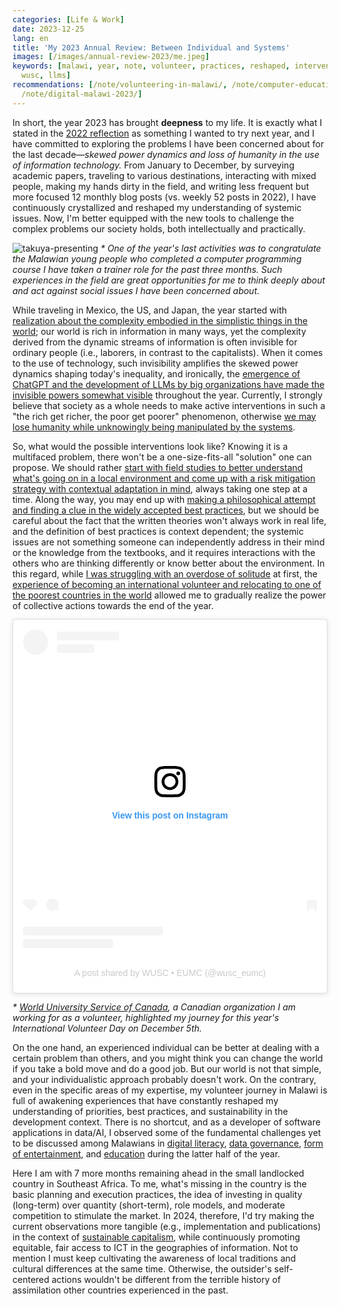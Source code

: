 ```yaml
---
categories: [Life & Work]
date: 2023-12-25
lang: en
title: 'My 2023 Annual Review: Between Individual and Systems'
images: [/images/annual-review-2023/me.jpeg]
keywords: [malawi, year, note, volunteer, practices, reshaped, interventions, eumc,
  wusc, llms]
recommendations: [/note/volunteering-in-malawi/, /note/computer-education-in-malawi/,
  /note/digital-malawi-2023/]
---
```


In short, the year 2023 has brought **deepness** to my life. It is exactly what I stated in the [2022 reflection](/note/annual-review-2022) as something I wanted to try next year, and I have committed to exploring the problems I have been concerned about for the last decade&mdash;*skewed power dynamics and loss of humanity in the use of information technology.* From January to December, by surveying academic papers, traveling to various destinations, interacting with mixed people, making my hands dirty in the field, and writing less frequent but more focused 12 monthly blog posts (vs. weekly 52 posts in 2022), I have continuously crystallized and reshaped my understanding of systemic issues. Now, I'm better equipped with the new tools to challenge the complex problems our society holds, both intellectually and practically.

![takuya-presenting](/images/annual-review-2023/me.jpeg)
_\* One of the year's last activities was to congratulate the Malawian young people who completed a computer programming course I have taken a trainer role for the past three months. Such experiences in the field are great opportunities for me to think deeply about and act against social issues I have been concerned about._

While traveling in Mexico, the US, and Japan, the year started with [realization about the complexity embodied in the simplistic things in the world](/note/complexity-of-simplicity/); our world is rich in information in many ways, yet the complexity derived from the dynamic streams of information is often invisible for ordinary people (i.e., laborers, in contrast to the capitalists). When it comes to the use of technology, such invisibility amplifies the skewed power dynamics shaping today's inequality, and ironically, the [emergence of ChatGPT and the development of LLMs by big organizations have made the invisible powers somewhat visible](/note/three-perspectives-on-llms/) throughout the year. Currently, I strongly believe that society as a whole needs to make active interventions in such a "the rich get richer, the poor get poorer" phenomenon, otherwise [we may lose humanity while unknowingly being manipulated by the systems](/note/autonomy-and-life/).

So, what would the possible interventions look like? Knowing it is a multifaced problem, there won't be a one-size-fits-all "solution" one can propose. We should rather [start with field studies to better understand what's going on in a local environment and come up with a risk mitigation strategy with contextual adaptation in mind](/note/how-information-flows/), always taking one step at a time. Along the way, you may end up with [making a philosophical attempt and finding a clue in the widely accepted best practices](/note/information-diet/), but we should be careful about the fact that the written theories won't always work in real life, and the definition of best practices is context dependent; the systemic issues are not something someone can independently address in their mind or the knowledge from the textbooks, and it requires interactions with the others who are thinking differently or know better about the environment. In this regard, while [I was struggling with an overdose of solitude](/note/search-for-identity/) at first, the [experience of becoming an international volunteer and relocating to one of the poorest countries in the world](/note/volunteering-in-malawi/) allowed me to gradually realize the power of collective actions towards the end of the year.

<blockquote class="instagram-media" data-instgrm-permalink="https://www.instagram.com/p/C0Ry14gx-_y/?utm_source=ig_embed&amp;utm_campaign=loading" data-instgrm-version="14" style=" background:#FFF; border:0; border-radius:3px; box-shadow:0 0 1px 0 rgba(0,0,0,0.5),0 1px 10px 0 rgba(0,0,0,0.15); margin: 1px; max-width:540px; min-width:326px; padding:0; width:99.375%; width:-webkit-calc(100% - 2px); width:calc(100% - 2px);"><div style="padding:16px;"> <a href="https://www.instagram.com/p/C0Ry14gx-_y/?utm_source=ig_embed&amp;utm_campaign=loading" style=" background:#FFFFFF; line-height:0; padding:0 0; text-align:center; text-decoration:none; width:100%;" target="_blank"> <div style=" display: flex; flex-direction: row; align-items: center;"> <div style="background-color: #F4F4F4; border-radius: 50%; flex-grow: 0; height: 40px; margin-right: 14px; width: 40px;"></div> <div style="display: flex; flex-direction: column; flex-grow: 1; justify-content: center;"> <div style=" background-color: #F4F4F4; border-radius: 4px; flex-grow: 0; height: 14px; margin-bottom: 6px; width: 100px;"></div> <div style=" background-color: #F4F4F4; border-radius: 4px; flex-grow: 0; height: 14px; width: 60px;"></div></div></div><div style="padding: 19% 0;"></div> <div style="display:block; height:50px; margin:0 auto 12px; width:50px;"><svg width="50px" height="50px" viewBox="0 0 60 60" version="1.1" xmlns="https://www.w3.org/2000/svg" xmlns:xlink="https://www.w3.org/1999/xlink"><g stroke="none" stroke-width="1" fill="none" fill-rule="evenodd"><g transform="translate(-511.000000, -20.000000)" fill="#000000"><g><path d="M556.869,30.41 C554.814,30.41 553.148,32.076 553.148,34.131 C553.148,36.186 554.814,37.852 556.869,37.852 C558.924,37.852 560.59,36.186 560.59,34.131 C560.59,32.076 558.924,30.41 556.869,30.41 M541,60.657 C535.114,60.657 530.342,55.887 530.342,50 C530.342,44.114 535.114,39.342 541,39.342 C546.887,39.342 551.658,44.114 551.658,50 C551.658,55.887 546.887,60.657 541,60.657 M541,33.886 C532.1,33.886 524.886,41.1 524.886,50 C524.886,58.899 532.1,66.113 541,66.113 C549.9,66.113 557.115,58.899 557.115,50 C557.115,41.1 549.9,33.886 541,33.886 M565.378,62.101 C565.244,65.022 564.756,66.606 564.346,67.663 C563.803,69.06 563.154,70.057 562.106,71.106 C561.058,72.155 560.06,72.803 558.662,73.347 C557.607,73.757 556.021,74.244 553.102,74.378 C549.944,74.521 548.997,74.552 541,74.552 C533.003,74.552 532.056,74.521 528.898,74.378 C525.979,74.244 524.393,73.757 523.338,73.347 C521.94,72.803 520.942,72.155 519.894,71.106 C518.846,70.057 518.197,69.06 517.654,67.663 C517.244,66.606 516.755,65.022 516.623,62.101 C516.479,58.943 516.448,57.996 516.448,50 C516.448,42.003 516.479,41.056 516.623,37.899 C516.755,34.978 517.244,33.391 517.654,32.338 C518.197,30.938 518.846,29.942 519.894,28.894 C520.942,27.846 521.94,27.196 523.338,26.654 C524.393,26.244 525.979,25.756 528.898,25.623 C532.057,25.479 533.004,25.448 541,25.448 C548.997,25.448 549.943,25.479 553.102,25.623 C556.021,25.756 557.607,26.244 558.662,26.654 C560.06,27.196 561.058,27.846 562.106,28.894 C563.154,29.942 563.803,30.938 564.346,32.338 C564.756,33.391 565.244,34.978 565.378,37.899 C565.522,41.056 565.552,42.003 565.552,50 C565.552,57.996 565.522,58.943 565.378,62.101 M570.82,37.631 C570.674,34.438 570.167,32.258 569.425,30.349 C568.659,28.377 567.633,26.702 565.965,25.035 C564.297,23.368 562.623,22.342 560.652,21.575 C558.743,20.834 556.562,20.326 553.369,20.18 C550.169,20.033 549.148,20 541,20 C532.853,20 531.831,20.033 528.631,20.18 C525.438,20.326 523.257,20.834 521.349,21.575 C519.376,22.342 517.703,23.368 516.035,25.035 C514.368,26.702 513.342,28.377 512.574,30.349 C511.834,32.258 511.326,34.438 511.181,37.631 C511.035,40.831 511,41.851 511,50 C511,58.147 511.035,59.17 511.181,62.369 C511.326,65.562 511.834,67.743 512.574,69.651 C513.342,71.625 514.368,73.296 516.035,74.965 C517.703,76.634 519.376,77.658 521.349,78.425 C523.257,79.167 525.438,79.673 528.631,79.82 C531.831,79.965 532.853,80.001 541,80.001 C549.148,80.001 550.169,79.965 553.369,79.82 C556.562,79.673 558.743,79.167 560.652,78.425 C562.623,77.658 564.297,76.634 565.965,74.965 C567.633,73.296 568.659,71.625 569.425,69.651 C570.167,67.743 570.674,65.562 570.82,62.369 C570.966,59.17 571,58.147 571,50 C571,41.851 570.966,40.831 570.82,37.631"></path></g></g></g></svg></div><div style="padding-top: 8px;"> <div style=" color:#3897f0; font-family:Arial,sans-serif; font-size:14px; font-style:normal; font-weight:550; line-height:18px;">View this post on Instagram</div></div><div style="padding: 12.5% 0;"></div> <div style="display: flex; flex-direction: row; margin-bottom: 14px; align-items: center;"><div> <div style="background-color: #F4F4F4; border-radius: 50%; height: 12.5px; width: 12.5px; transform: translateX(0px) translateY(7px);"></div> <div style="background-color: #F4F4F4; height: 12.5px; transform: rotate(-45deg) translateX(3px) translateY(1px); width: 12.5px; flex-grow: 0; margin-right: 14px; margin-left: 2px;"></div> <div style="background-color: #F4F4F4; border-radius: 50%; height: 12.5px; width: 12.5px; transform: translateX(9px) translateY(-18px);"></div></div><div style="margin-left: 8px;"> <div style=" background-color: #F4F4F4; border-radius: 50%; flex-grow: 0; height: 20px; width: 20px;"></div> <div style=" width: 0; height: 0; border-top: 2px solid transparent; border-left: 6px solid #f4f4f4; border-bottom: 2px solid transparent; transform: translateX(16px) translateY(-4px) rotate(30deg)"></div></div><div style="margin-left: auto;"> <div style=" width: 0px; border-top: 8px solid #F4F4F4; border-right: 8px solid transparent; transform: translateY(16px);"></div> <div style=" background-color: #F4F4F4; flex-grow: 0; height: 12px; width: 16px; transform: translateY(-4px);"></div> <div style=" width: 0; height: 0; border-top: 8px solid #F4F4F4; border-left: 8px solid transparent; transform: translateY(-4px) translateX(8px);"></div></div></div> <div style="display: flex; flex-direction: column; flex-grow: 1; justify-content: center; margin-bottom: 24px;"> <div style=" background-color: #F4F4F4; border-radius: 4px; flex-grow: 0; height: 14px; margin-bottom: 6px; width: 224px;"></div> <div style=" background-color: #F4F4F4; border-radius: 4px; flex-grow: 0; height: 14px; width: 144px;"></div></div></a><p style=" color:#c9c8cd; font-family:Arial,sans-serif; font-size:14px; line-height:17px; margin-bottom:0; margin-top:8px; overflow:hidden; padding:8px 0 7px; text-align:center; text-overflow:ellipsis; white-space:nowrap;"><a href="https://www.instagram.com/p/C0Ry14gx-_y/?utm_source=ig_embed&amp;utm_campaign=loading" style=" color:#c9c8cd; font-family:Arial,sans-serif; font-size:14px; font-style:normal; font-weight:normal; line-height:17px; text-decoration:none;" target="_blank">A post shared by WUSC • EUMC (@wusc_eumc)</a></p></div></blockquote> <script async src="//www.instagram.com/embed.js"></script>

_\* [World University Service of Canada](https://wusc.akaraisin.com/ui/wuscignitevol/p/tak), a Canadian organization I am working for as a volunteer, highlighted my journey for this year's International Volunteer Day on December 5th._

On the one hand, an experienced individual can be better at dealing with a certain problem than others, and you might think you can change the world if you take a bold move and do a good job. But our world is not that simple, and your individualistic approach probably doesn't work. On the contrary, even in the specific areas of my expertise, my volunteer journey in Malawi is full of awakening experiences that have constantly reshaped my understanding of priorities, best practices, and sustainability in the development context. There is no shortcut, and as a developer of software applications in data/AI, I observed some of the fundamental challenges yet to be discussed among Malawians in [digital literacy](/note/digital-malawi-2023/), [data governance](/note/data-protection-law-in-malawi-2023/), [form of entertainment](/note/playing-in-malawi/), and [education](/note/computer-education-in-malawi/) during the latter half of the year.

Here I am with 7 more months remaining ahead in the small landlocked country in Southeast Africa. To me, what's missing in the country is the basic planning and execution practices, the idea of investing in quality (long-term) over quantity (short-term), role models, and moderate competition to stimulate the market. In 2024, therefore, I'd try making the current observations more tangible (e.g., implementation and publications) in the context of [sustainable capitalism](/note/sustainable-capitalism/), while continuously promoting equitable, fair access to ICT in the geographies of information. Not to mention I must keep cultivating the awareness of local traditions and cultural differences at the same time. Otherwise, the outsider's self-centered actions wouldn't be different from the terrible history of assimilation other countries experienced in the past.
